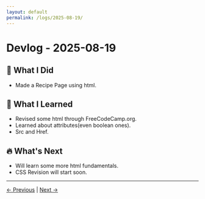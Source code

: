 ```yaml
---
layout: default
permalink: /logs/2025-08-19/
---
```


# Devlog - 2025-08-19

## 🚀 What I Did

- Made a Recipe Page using html.

## 🧠 What I Learned

- Revised some html through FreeCodeCamp.org.
- Learned about attributes(even boolean ones).
- Src and Href.

## 🔥 What's Next

- Will learn some more html fundamentals.
- CSS Revision will start soon.

---

[← Previous]({{site.baseurl}}/logs/2025-07-27/) | [Next →]({{site.baseurl}}/logs/2025-08-20/)
